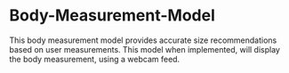 # Body-Measurement-Model
This body measurement  model provides accurate size recommendations based on user measurements. This model when implemented, will display the body measurement, using a webcam feed.
